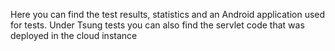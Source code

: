 Here you can find the test results, statistics and an Android application used for tests. Under Tsung tests you can also find the servlet code that was deployed in the cloud instance
